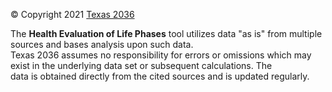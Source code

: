 © Copyright 2021 [Texas 2036](https://texas2036.org)

The **Health Evaluation of Life Phases** tool utilizes data "as is" from multiple sources and bases analysis upon such data.   
Texas 2036 assumes no responsibility for errors or omissions which may exist in the underlying data set or subsequent calculations. The data is obtained directly from the cited sources and is updated regularly.